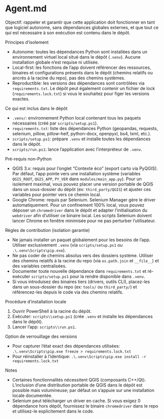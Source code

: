 # Agent.md

Objectif: rappeler et garantir que cette application doit fonctionner en tant que logiciel autonome, sans dépendances globales externes, et que tout ce qui est nécessaire à son exécution est contenu dans le dépôt.

Principes d’isolement
- Autonome: toutes les dépendances Python sont installées dans un environnement virtuel local situé dans le dépôt (`.venv`). Aucune installation globale n’est requise ni utilisée.
- Local-first: les fonctions de l’app doivent référencer des ressources, binaires et configurations présents dans le dépôt (chemins relatifs ou ancrés à la racine du repo), pas des chemins systèmes.
- Reproductible: les versions des dépendances sont contrôlées via `requirements.txt`. Le dépôt peut également contenir un fichier de lock (`requirements.lock.txt`) si vous le souhaitez pour figer les versions exactes.

Ce qui est inclus dans le dépôt
- `.venv/`: environnement Python local contenant tous les paquets nécessaires (créé par `scripts/setup.ps1`).
- `requirements.txt`: liste des dépendances Python (geopandas, requests, selenium, pillow, pillow-heif, python-docx, openpyxl, bs4, lxml, etc.).
- `scripts/setup.ps1`: prépare `.venv` et installe toutes les dépendances dans le dépôt.
- `scripts/run.ps1`: lance l’application avec l’interpréteur de `.venv`.

Pré-requis non-Python
- QGIS 3.x: requis pour l’onglet “Contexte éco” (export carto via PyQGIS). Par défaut, l’app pointe vers une installation système (variables `QGIS_ROOT`, `QGIS_APP`, `PY_VER` dans `modules/main_app.py`). Pour un isolement maximal, vous pouvez placer une version portable de QGIS dans un sous-dossier du dépôt (ex: `third_party/QGIS`) et ajuster ces variables pour pointer vers ce chemin local.
- Google Chrome: requis par Selenium. Selenium Manager gère le driver automatiquement. Pour un confinement 100% local, vous pouvez déposer un `chromedriver` dans le dépôt et adapter l’initialisation du `webdriver` afin d’utiliser ce binaire local.
  Les scripts Selenium doivent lancer Chrome en fenêtre minimisée pour ne pas perturber l’utilisateur.

Règles de contribution (isolation garantie)
- Ne jamais installer un paquet globalement pour les besoins de l’app. Utiliser exclusivement `.venv` (via `scripts/setup.ps1` ou `.\.venv\Scripts\pip.exe`).
- Ne pas coder de chemins absolus vers des dossiers système. Utiliser des chemins relatifs à la racine du repo (via `os.path.join` et `__file__`) et des variables centralisées.
- Documenter toute nouvelle dépendance dans `requirements.txt` et ré-exécuter `scripts/setup.ps1` pour la rendre disponible dans `.venv`.
- Si vous introduisez des binaires tiers (drivers, outils CLI), placez-les dans un sous-dossier du repo (ex: `tools/` ou `third_party/`) et référencez-les depuis le code via des chemins relatifs.

Procédure d’installation locale
1) Ouvrir PowerShell à la racine du dépôt.
2) Exécuter: `scripts\\setup.ps1` (crée `.venv` et installe les dépendances dans le dépôt).
3) Lancer l’app: `scripts\\run.ps1`.

Option de verrouillage des versions
- Pour capturer l’état exact des dépendances utilisées: `.\.venv\Scripts\pip.exe freeze > requirements.lock.txt`
- Pour réinstaller à l’identique: `.\.venv\Scripts\pip.exe install -r requirements.lock.txt`

Notes
- Certaines fonctionnalités nécessitent QGIS (composants C++/Qt). L’inclusion d’une distribution portable de QGIS dans le dépôt est possible mais volumineuse; par défaut on s’appuie sur une installation locale documentée.
- Selenium peut télécharger un driver en cache. Si vous exigez 0 dépendance hors dépôt, fournissez le binaire `chromedriver` dans le repo et utilisez-le explicitement dans le code.

